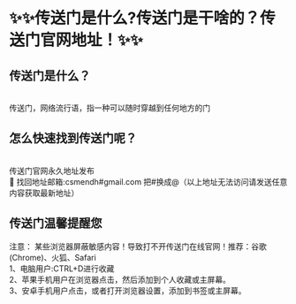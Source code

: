 # :sparkles::sparkles:传送门是什么?传送门是干啥的？传送门官网地址！:sparkles::sparkles:

## 传送门是什么？

<br>传送门，网络流行语，指一种可以随时穿越到任何地方的门<br>


## 怎么快速找到**传送门**呢？
<br>传送门官网永久地址发布<br>
📧 找回地址邮箱:csmendh#gmail.com 把#换成@（以上地址无法访问请发送任意内容获取最新地址）<br>
## **传送门温馨提醒您**
注意： 某些浏览器屏蔽敏感内容！导致打不开传送门在线官网！推荐：谷歌(Chrome)、火狐、Safari<br>
1、电脑用户:CTRL+D进行收藏<br>
2、苹果手机用户在浏览器点击，然后添加到个人收藏或主屏幕。<br>
3、安卓手机用户点击，或者打开浏览器设置，添加到书签或主屏幕。
